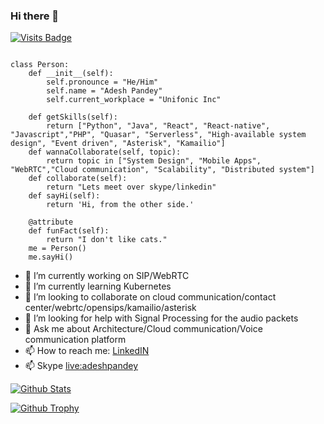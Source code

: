 ### Hi there 👋
[![Visits Badge](https://badges.pufler.dev/visits/adeshpandey/adeshpandey)](https://badges.pufler.dev/visits/adeshpandey/adeshpandey)

```

class Person:
    def __init__(self):
        self.pronounce = "He/Him"
        self.name = "Adesh Pandey"
        self.current_workplace = "Unifonic Inc"

    def getSkills(self):
        return ["Python", "Java", "React", "React-native", "Javascript","PHP", "Quasar", "Serverless", "High-available system design", "Event driven", "Asterisk", "Kamailio"]
    def wannaCollaborate(self, topic):
        return topic in ["System Design", "Mobile Apps", "WebRTC","Cloud communication", "Scalability", "Distributed system"]
    def collaborate(self):
        return "Lets meet over skype/linkedin"
    def sayHi(self):
        return 'Hi, from the other side.'

    @attribute
    def funFact(self):
        return "I don't like cats."  
    me = Person()
    me.sayHi()

```

- 🔭 I’m currently working on SIP/WebRTC
- 🌱 I’m currently learning Kubernetes
- 👯 I’m looking to collaborate on cloud communication/contact center/webrtc/opensips/kamailio/asterisk
- 🤔 I’m looking for help with Signal Processing for the audio packets
- 💬 Ask me about Architecture/Cloud communication/Voice communication platform
- 📫 How to reach me: <a href="https://linkedin.com/in/adeshpandey">LinkedIN</a> 
- 📫 Skype <live:adeshpandey>


[![Github Stats](https://github-readme-stats.vercel.app/api?username=adeshpandey&show_icons=true)](https://github-readme-stats.vercel.app/api?username=adeshpandey&show_icons=true)


[![Github Trophy](https://github-profile-trophy.vercel.app/?username=adeshpandey&columns=6&title=MultiLanguage,LongTimeUser,Repositories,Issues&theme=monokai)](https://github-profile-trophy.vercel.app/?username=adeshpandey&columns=6&title=MultiLanguage,LongTimeUser,Repositories,Issues&theme=monokai)

